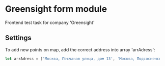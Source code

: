 # Greensight form module
Frontend test task for company 'Greensight'

## Settings
To add new points on map, add the correct address into array 'arrAdress':
```js
let arrAdress = ['Москва, Песчаная улица, дом 13', 'Москва, Подсосненский переулок, дом 11', '<new adress>'];
```

